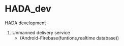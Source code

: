 # HADA_dev
HADA development

1. Unmanned delivery service 
    - (Android-Firebase(funtions,realtime database))
        
